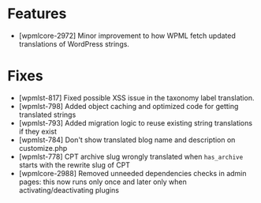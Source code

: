 # Features
* [wpmlcore-2972] Minor improvement to how WPML fetch updated translations of WordPress strings.

# Fixes
* [wpmlst-817] Fixed possible XSS issue in the taxonomy label translation.
* [wpmlst-798] Added object caching and optimized code for getting translated strings
* [wpmlst-793] Added migration logic to reuse existing string translations if they exist
* [wpmlst-784] Don't show translated blog name and description on customize.php
* [wpmlst-778] CPT archive slug wrongly translated when `has_archive` starts with the rewrite slug of CPT
* [wpmlcore-2988] Removed unneeded dependencies checks in admin pages: this now runs only once and later only when activating/deactivating plugins